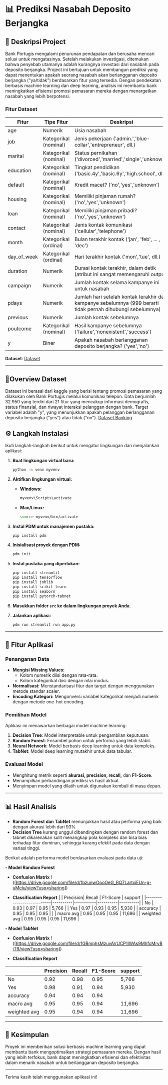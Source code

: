 # 📊 Prediksi Nasabah Deposito Berjangka

## 🔖 Deskripsi Project  
Bank Portugis mengalami penurunan pendapatan dan berusaha mencari solusi untuk mengatasinya. Setelah melakukan investigasi, ditemukan bahwa penyebab utamanya adalah kurangnya investasi dari nasabah pada deposito berjangka. Project ini bertujuan untuk membangun prediksi yang dapat menentukan apakah seorang nasabah akan berlangganan deposito berjangka ("ya/tidak") berdasarkan fitur yang tersedia. Dengan pendekatan berbasis machine learning dan deep learning, analisis ini membantu bank meningkatkan efisiensi promosi pemasaran mereka dengan menargetkan nasabah yang lebih berpotensi.

### Fitur Dataset
| **Fitur**     | **Tipe Fitur**         | **Deskripsi**                                                                                                                                         |
|---------------|------------------------|---------------------------------------------------------------------------------------------------------------------------------------------------------|
| age           | Numerik                | Usia nasabah                                                                                                                                           |
| job           | Kategorikal (nominal) | Jenis pekerjaan ('admin.','blue-collar','entrepreneur', dll.)                                                                                          |
| marital       | Kategorikal (nominal) | Status pernikahan ('divorced','married','single','unknown')                                                                                            |
| education     | Kategorikal (nominal) | Tingkat pendidikan ('basic.4y','basic.6y','high.school', dll.)                                                                                         |
| default       | Kategorikal (nominal) | Kredit macet? ('no','yes','unknown')                                                                                                                   |
| housing       | Kategorikal (nominal) | Memiliki pinjaman rumah? ('no','yes','unknown')                                                                                                        |
| loan          | Kategorikal (nominal) | Memiliki pinjaman pribadi? ('no','yes','unknown')                                                                                                      |
| contact       | Kategorikal (nominal) | Jenis kontak komunikasi ('cellular','telephone')                                                                                                       |
| month         | Kategorikal (ordinal) | Bulan terakhir kontak ('jan', 'feb', ... , 'dec')                                                                                                      |
| day_of_week   | Kategorikal (ordinal) | Hari terakhir kontak ('mon','tue', dll.)                                                                                                              |
| duration      | Numerik                | Durasi kontak terakhir, dalam detik (atribut ini sangat memengaruhi output)                                                                            |
| campaign      | Numerik                | Jumlah kontak selama kampanye ini untuk nasabah                                                                                                        |
| pdays         | Numerik                | Jumlah hari setelah kontak terakhir dari kampanye sebelumnya (999 berarti tidak pernah dihubungi sebelumnya)                                           |
| previous      | Numerik                | Jumlah kontak sebelumnya                                                                                                                               |
| poutcome      | Kategorikal (nominal) | Hasil kampanye sebelumnya ('failure','nonexistent','success')                                                                                          |
| y             | Biner                  | Apakah nasabah berlangganan deposito berjangka? ('yes','no')     

**Dataset**: [Dataset](https://www.kaggle.com/datasets/rashmiranu/banking-dataset-classification?resource=download&select=new_train.csv)

---

## 📑Overview Dataset
Dataset ini berasal dari kaggle yang berisi tentang promosi pemasaran yang dilakukan oleh Bank Portugis melalui komunikasi telepon. Data berjumlah 32.950 yang terdiri dari 21 fitur yang mencakup informasi demografis, status finansial, dan riwayat interaksi pelanggan dengan bank. Target variabel adalah "y", yang menunjukkan apakah pelanggan berlangganan deposito berjangka ("yes") atau tidak ("no"). [Dataset Banking](https://www.kaggle.com/datasets/rashmiranu/banking-dataset-classification?resource=download&select=new_train.csv)

## ⚙️ Langkah Instalasi
Ikuti langkah-langkah berikut untuk mengatur lingkungan dan menjalankan aplikasi:  

1. **Buat lingkungan virtual baru:**  
   ```bash
   python -m venv myvenv
   ```  

2. **Aktifkan lingkungan virtual:**  
   - **Windows:**  
     ```bash
     myvenv\Scripts\activate
     ```  
   - **Mac/Linux:**  
     ```bash
     source myvenv/bin/activate
     ```  

3. **Instal PDM untuk manajemen pustaka:**  
   ```bash
   pip install pdm
   ```  

4. **Inisialisasi proyek dengan PDM:**  
   ```bash
   pdm init
   ```  

5. **Instal pustaka yang diperlukan:**  
   ```bash
   pip install streamlit
   pip install tensorflow
   pip install joblib
   pip install scikit-learn
   pip install seaborn
   pip install pytorch-tabnet
   ```  

6. **Masukkan folder `src` ke dalam lingkungan proyek Anda.**  

7. **Jalankan aplikasi:**  
   ```bash
   pdm run streamlit run app.py
   ```  


---

## 🚀 Fitur Aplikasi

### Penanganan Data
- **Mengisi Missing Values:**
  - Kolom numerik diisi dengan rata-rata.
  - Kolom kategorikal diisi dengan nilai modus.
- **Normalisasi:** Menstandarisasi fitur dan target dengan menggunakan metode standar scaler.
- **Encoding Kategori:** Mengonversi variabel kategorikal menjadi numerik dengan metode one-hot encoding.

### Pemilihan Model
Aplikasi ini menawarkan berbagai model machine learning:
1. **Decision Tree**: Model interpretable untuk pengambilan keputusan.
2. **Random Forest**: Ensambel pohon untuk performa yang lebih stabil.
3. **Neural Network**: Model berbasis deep learning untuk data kompleks.
4. **TabNet**: Model deep learning mutakhir untuk data tabular.

### Evaluasi Model
- Menghitung metrik seperti **akurasi, precision, recall,** dan **F1-Score**.
- Menampilkan perbandingan prediksi vs hasil aktual.
- Menyimpan model yang dilatih untuk digunakan kembali di masa depan.

---

## 📊 Hasil Analisis
- **Random Forest dan TabNet** menunjukkan hasil atau performa yang baik dengan akurasi lebih dari 93%
- **Decision Tree** kurang unggul dibandingkan dengan random forest dan tabnet dikarenakan sulit menangkap pola kompleks dan bisa bias terhadap fitur dominan, sehingga kurang efektif pada data dengan variasi tinggi.

Berikut adalah performa model berdasarkan evaluasi pada data uji:

**- Model Random Forest**
- **Confusion Matrix**
  !([https://drive.google.com/file/d/1bzunwOooOeG_BQ7LartxiEUn-g-uMelu/view?usp=sharing])
  
- **Classification Report**
|                           | Precision|   Recall  | F1-Score | support  |
|---------------------------|----------|-----------|----------|----------|
| No                        | 0.93     | 0.97      | 0.95     | 5,766    |
| Yes                       | 0.97     | 0.93      | 0.95     | 5,930    |
| accuracy                  | 0.95     | 0.95      | 0.95     |          |
| macro avg                 | 0.95     | 0.95      | 0.95     | 11,696   |
| weighted avg              | 0.95     | 0.95      | 0.95     | 11,696   |

**- Model TabNet**
- **Confusion Matrix**
  !([https://drive.google.com/file/d/1GBmphsMzuvAVUCP1lWAs9MhfcMrvBjT9/view?usp=sharing])

- **Classification Report**

|                           | Precision|   Recall  | F1-Score | support  |
|---------------------------|----------|-----------|----------|----------|
| No                        | 0.92     | 0.98      | 0.95     | 5,766    |
| Yes                       | 0.98     | 0.91      | 0.94     | 5,930    |
| accuracy                  | 0.94     | 0.94      | 0.94     |          |
| macro avg                 | 0.95     | 0.95      | 0.94     | 11,696   |
| weighted avg              | 0.95     | 0.94      | 0.94     | 11,696   |


---

## 🎯 Kesimpulan
Proyek ini memberikan solusi berbasis machine learning yang dapat membantu bank mengoptimalkan strategi pemasaran mereka. Dengan hasil yang lebih terfokus, bank dapat meningkatkan efisiensi dan efektivitas dalam menarik nasabah untuk berlangganan deposito berjangka.  

---

Terima kasih telah menggunakan aplikasi ini!


